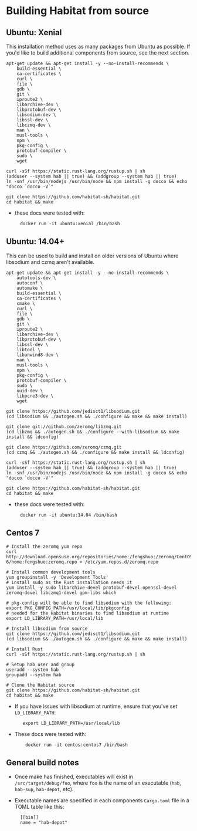 # Building Habitat from source

## Ubuntu: Xenial

This installation method uses as many packages from Ubuntu as possible. If you'd like to build additional components from source, see the next section.

```
apt-get update && apt-get install -y --no-install-recommends \
    build-essential \
    ca-certificates \
    curl \
    file \
    gdb \
    git \
    iproute2 \
    libarchive-dev \
    libprotobuf-dev \
    libsodium-dev \
    libssl-dev \
    libczmq-dev \
    man \
    musl-tools \
    npm \
    pkg-config \
    protobuf-compiler \
    sudo \
    wget

curl -sSf https://static.rust-lang.org/rustup.sh | sh
(adduser --system hab || true) && (addgroup --system hab || true)
ln -snf /usr/bin/nodejs /usr/bin/node && npm install -g docco && echo "docco `docco -V`"

git clone https://github.com/habitat-sh/habitat.git
cd habitat && make
```

- these docs were tested with:

		docker run -it ubuntu:xenial /bin/bash


## Ubuntu: 14.04+

This can be used to build and install on older versions of Ubuntu where libsodium and czmq aren't available.

```
apt-get update && apt-get install -y --no-install-recommends \
    autotools-dev \
    autoconf \
    automake \
    build-essential \
    ca-certificates \
    cmake \
    curl \
    file \
    gdb \
    git \
    iproute2 \
    libarchive-dev \
    libprotobuf-dev \
    libssl-dev \
    libtool \
    libunwind8-dev \
    man \
    musl-tools \
    npm \
    pkg-config \
    protobuf-compiler \
    sudo \
    uuid-dev \
    libpcre3-dev \
    wget

git clone https://github.com/jedisct1/libsodium.git
(cd libsodium && ./autogen.sh && ./configure && make && make install)

git clone git://github.com/zeromq/libzmq.git
(cd libzmq && ./autogen.sh && ./configure --with-libsodium && make install && ldconfig)

git clone https://github.com/zeromq/czmq.git
(cd czmq && ./autogen.sh && ./configure && make install && ldconfig)

curl -sSf https://static.rust-lang.org/rustup.sh | sh
(adduser --system hab || true) && (addgroup --system hab || true)
ln -snf /usr/bin/nodejs /usr/bin/node && npm install -g docco && echo "docco `docco -V`"

git clone https://github.com/habitat-sh/habitat.git
cd habitat && make
```

- these docs were tested with:

		docker run -it ubuntu:14.04 /bin/bash

## Centos 7

```
# Install the zeromq yum repo
curl http://download.opensuse.org/repositories/home:/fengshuo:/zeromq/CentOS_CentOS-6/home:fengshuo:zeromq.repo > /etc/yum.repos.d/zeromq.repo

# Install common development tools
yum groupinstall -y 'Development Tools'
# install sudo as the Rust installation needs it
yum install -y sudo libarchive-devel protobuf-devel openssl-devel zeromq-devel libczmq1-devel gpm-libs which

# pkg-config will be able to find libsodium with the following:
export PKG_CONFIG_PATH=/usr/local/lib/pkgconfig
# needed for the Habitat binaries to find libsodium at runtime
export LD_LIBRARY_PATH=/usr/local/lib

# Install libsodium from source
git clone https://github.com/jedisct1/libsodium.git
(cd libsodium && ./autogen.sh && ./configure && make && make install)

# Install Rust
curl -sSf https://static.rust-lang.org/rustup.sh | sh

# Setup hab user and group
useradd --system hab
groupadd --system hab

# Clone the Habitat source
git clone https://github.com/habitat-sh/habitat.git
cd habitat && make
```

- If you have issues with libsodium at runtime, ensure that you've set `LD_LIBRARY_PATH`:

	     export LD_LIBRARY_PATH=/usr/local/lib

- These docs were tested with:

		  docker run -it centos:centos7 /bin/bash


## General build notes

- Once make has finished, executables will exist in `/src/target/debug/foo`, where `foo` is the name of an executable (`hab`, `hab-sup`, `hab-depot`, etc).

- Executable names are specified in each components `Cargo.toml` file in a TOML table like this:

		[[bin]]
		name = "hab-depot"



